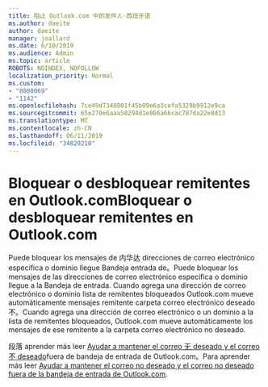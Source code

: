 ```yaml
---
title: 阻止 Outlook.com 中的发件人-西班牙语
ms.author: daeite
author: daeite
manager: joallard
ms.date: 6/10/2019
ms.audience: Admin
ms.topic: article
ROBOTS: NOINDEX, NOFOLLOW
localization_priority: Normal
ms.custom:
- "8000069"
- "1142"
ms.openlocfilehash: 7ce49d7348001f45b09e6a3cefa5329b9912e9ca
ms.sourcegitcommit: 65e270e6aaa58294d1e866a66cac787da22e8d13
ms.translationtype: MT
ms.contentlocale: zh-CN
ms.lasthandoff: 06/11/2019
ms.locfileid: "34820210"
---
```

# <a name="bloquear-o-desbloquear-remitentes-en-outlookcom"></a><span data-ttu-id="e1b0d-102">Bloquear o desbloquear remitentes en Outlook.com</span><span class="sxs-lookup"><span data-stu-id="e1b0d-102">Bloquear o desbloquear remitentes en Outlook.com</span></span>

<span data-ttu-id="e1b0d-103">Puede bloquear los mensajes de 内华达 direcciones de correo electrónico específica o dominio llegue Bandeja entrada de。</span><span class="sxs-lookup"><span data-stu-id="e1b0d-103">Puede bloquear los mensajes de las direcciones de correo electrónico específica o dominio llegue a la Bandeja de entrada.</span></span> <span data-ttu-id="e1b0d-104">Cuando agrega una dirección de correo electrónico o dominio lista de remitentes bloqueados Outlook.com mueve automáticamente mensajes remitente carpeta correo electrónico deseado 不。</span><span class="sxs-lookup"><span data-stu-id="e1b0d-104">Cuando agrega una dirección de correo electrónico o un dominio a la lista de remitentes bloqueados, Outlook.com mueve automáticamente los mensajes de ese remitente a la carpeta correo electrónico no deseado.</span></span>

<span data-ttu-id="e1b0d-105">段落 aprender más leer [Ayudar a mantener el correo 无 deseado y el correo 不 deseado](https://support.office.com/es-es/article/a3ece97b-82f8-4a5e-9ac3-e92fa6427ae4)fuera de bandeja de entrada de Outlook.com。</span><span class="sxs-lookup"><span data-stu-id="e1b0d-105">Para aprender más leer [Ayudar a mantener el correo no deseado y el correo no deseado fuera de la bandeja de entrada de Outlook.com](https://support.office.com/es-es/article/a3ece97b-82f8-4a5e-9ac3-e92fa6427ae4).</span></span>